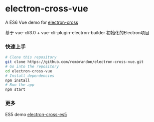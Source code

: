 # electron-cross-vue

A ES6 Vue demo for [electron-cross](https://github.com/rombrandon/electron-cross)

基于 vue-cli3.0 + vue-cli-plugin-electron-builder 初始化的Electron项目

### 快速上手

```bash
# Clone this repository
git clone https://github.com/rombrandon/electron-cross-vue.git
# Go into the repository
cd electron-cross-vue
# Install dependencies
npm install
# Run the app
npm start
```
### 更多

ES5 demo [electron-cross-es5](https://github.com/rombrandon/electron-cross-es5)
